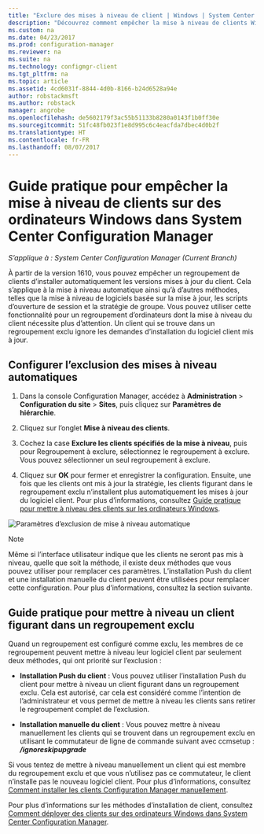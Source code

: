 ```yaml
---
title: "Exclure des mises à niveau de client | Windows | System Center Configuration Manager"
description: "Découvrez comment empêcher la mise à niveau de clients Windows dans System Center Configuration Manager."
ms.custom: na
ms.date: 04/23/2017
ms.prod: configuration-manager
ms.reviewer: na
ms.suite: na
ms.technology: configmgr-client
ms.tgt_pltfrm: na
ms.topic: article
ms.assetid: 4cd6031f-8844-4d0b-8166-b24d6528a94e
author: robstackmsft
ms.author: robstack
manager: angrobe
ms.openlocfilehash: de5602179f3ac55b51133b8280a0143f1b0ff30e
ms.sourcegitcommit: 51fc48fb023f1e8d995c6c4eacfda7dbec4d0b2f
ms.translationtype: HT
ms.contentlocale: fr-FR
ms.lasthandoff: 08/07/2017
---
```

# <a name="how-to-exclude-upgrading-clients-for-windows-computers-in-system-center-configuration-manager"></a>Guide pratique pour empêcher la mise à niveau de clients sur des ordinateurs Windows dans System Center Configuration Manager

*S’applique à : System Center Configuration Manager (Current Branch)*

À partir de la version 1610, vous pouvez empêcher un regroupement de clients d’installer automatiquement les versions mises à jour du client. Cela s’applique à la mise à niveau automatique ainsi qu’à d’autres méthodes, telles que la mise à niveau de logiciels basée sur la mise à jour, les scripts d’ouverture de session et la stratégie de groupe. Vous pouvez utiliser cette fonctionnalité pour un regroupement d’ordinateurs dont la mise à niveau du client nécessite plus d’attention. Un client qui se trouve dans un regroupement exclu ignore les demandes d’installation du logiciel client mis à jour.

## <a name="configure-exclusion-for-automatic-upgrades"></a>Configurer l’exclusion des mises à niveau automatiques

1. Dans la console Configuration Manager, accédez à **Administration** > **Configuration du site** > **Sites**, puis cliquez sur **Paramètres de hiérarchie**.

2. Cliquez sur l’onglet **Mise à niveau des clients**.

3. Cochez la case **Exclure les clients spécifiés de la mise à niveau**, puis pour Regroupement à exclure, sélectionnez le regroupement à exclure. Vous pouvez sélectionner un seul regroupement à exclure.

4.  Cliquez sur **OK** pour fermer et enregistrer la configuration. Ensuite, une fois que les clients ont mis à jour la stratégie, les clients figurant dans le regroupement exclu n’installent plus automatiquement les mises à jour du logiciel client. Pour plus d’informations, consultez [Guide pratique pour mettre à niveau des clients sur les ordinateurs Windows](upgrade-clients-for-windows-computers.md).

![Paramètres d’exclusion de mise à niveau automatique](media/automatic_upgrade_exclusion.png)



>[!NOTE]
>Même si l’interface utilisateur indique que les clients ne seront pas mis à niveau, quelle que soit la méthode, il existe deux méthodes que vous pouvez utiliser pour remplacer ces paramètres. L’installation Push du client et une installation manuelle du client peuvent être utilisées pour remplacer cette configuration. Pour plus d’informations, consultez la section suivante.

## <a name="how-to-upgrade-a-client-that-is-in-an-excluded-collection"></a>Guide pratique pour mettre à niveau un client figurant dans un regroupement exclu

Quand un regroupement est configuré comme exclu, les membres de ce regroupement peuvent mettre à niveau leur logiciel client par seulement deux méthodes, qui ont priorité sur l’exclusion :
 - **Installation Push du client** : Vous pouvez utiliser l’installation Push du client pour mettre à niveau un client figurant dans un regroupement exclu. Cela est autorisé, car cela est considéré comme l’intention de l’administrateur et vous permet de mettre à niveau les clients sans retirer le regroupement complet de l’exclusion.       

 - **Installation manuelle du client** : Vous pouvez mettre à niveau manuellement les clients qui se trouvent dans un regroupement exclu en utilisant le commutateur de ligne de commande suivant avec ccmsetup :  ***/ignoreskipupgrade***

  Si vous tentez de mettre à niveau manuellement un client qui est membre du regroupement exclu et que vous n’utilisez pas ce commutateur, le client n’installe pas le nouveau logiciel client. Pour plus d’informations, consultez [Comment installer les clients Configuration Manager manuellement](/sccm/core/clients/deploy/deploy-clients-to-windows-computers#BKMK_Manual).

Pour plus d’informations sur les méthodes d’installation de client, consultez [Comment déployer des clients sur des ordinateurs Windows dans System Center Configuration Manager](/sccm/core/clients/deploy/deploy-clients-to-windows-computers).
